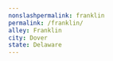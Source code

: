 ```yaml
---
﻿nonslashpermalink: franklin
permalink: /franklin/
alley: Franklin
city: Dover
state: Delaware
---
```

